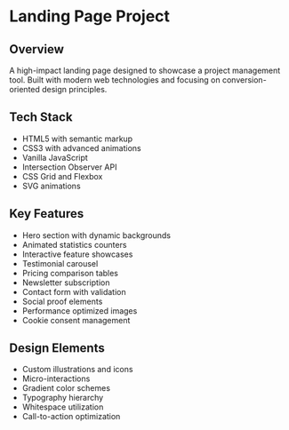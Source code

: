 # Landing Page Project

## Overview
A high-impact landing page designed to showcase a project management tool. Built with modern web technologies and focusing on conversion-oriented design principles.

## Tech Stack
- HTML5 with semantic markup
- CSS3 with advanced animations
- Vanilla JavaScript
- Intersection Observer API
- CSS Grid and Flexbox
- SVG animations

## Key Features
- Hero section with dynamic backgrounds
- Animated statistics counters
- Interactive feature showcases
- Testimonial carousel
- Pricing comparison tables
- Newsletter subscription
- Contact form with validation
- Social proof elements
- Performance optimized images
- Cookie consent management

## Design Elements
- Custom illustrations and icons
- Micro-interactions
- Gradient color schemes
- Typography hierarchy
- Whitespace utilization
- Call-to-action optimization
